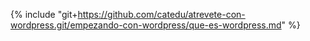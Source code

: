 <!-- para editar el contenido de esta página ve a https://github.com/catedu/atrevete-con-wordpress/edit/master/empezando-con-wordpress/que-es-wordpress.md
-->

{% include "git+https://github.com/catedu/atrevete-con-wordpress.git/empezando-con-wordpress/que-es-wordpress.md" %}
